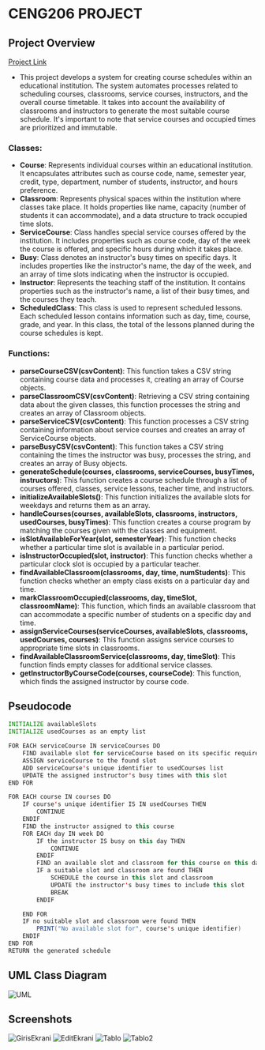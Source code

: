 # CENG206 PROJECT

## Project Overview

[Project Link](https://drive.google.com/file/d/1sSK1USw9RangUT713fbFNhJFcfkXRzKS/view?usp=sharing)
- This project develops a system for creating course schedules within an educational institution. The system automates processes related to scheduling courses, classrooms, service courses, instructors, and the overall course timetable. It takes into account the availability of classrooms and instructors to generate the most suitable course schedule. It's important to note that service courses and occupied times are prioritized and immutable.

### Classes:
- **Course**: Represents individual courses within an educational institution. It encapsulates attributes such as course code, name, semester year, credit, type, department, number of students, instructor, and hours preference.
- **Classroom**: Represents physical spaces within the institution where classes take place. It holds properties like name, capacity (number of students it can accommodate), and a data structure to track occupied time slots.
- **ServiceCourse**: Class handles special service courses offered by the institution. It includes properties such as course code, day of the week the course is offered, and specific hours during which it takes place.
- **Busy**: Class denotes an instructor's busy times on specific days. It includes properties like the instructor's name, the day of the week, and an array of time slots indicating when the instructor is occupied.
- **Instructor**: Represents the teaching staff of the institution. It contains properties such as the instructor's name, a list of their busy times, and the courses they teach.
- **ScheduledClass**: This class is used to represent scheduled lessons. Each scheduled lesson contains information such as day, time, course, grade, and year. In this class, the total of the lessons planned during the course schedules is kept.

### Functions:
- **parseCourseCSV(csvContent)**: This function takes a CSV string containing course data and processes it, creating an array of Course objects.
- **parseClassroomCSV(csvContent)**: Retrieving a CSV string containing data about the given classes, this function processes the string and creates an array of Classroom objects.
- **parseServiceCSV(csvContent)**: This function processes a CSV string containing information about service courses and creates an array of ServiceCourse objects.
- **parseBusyCSV(csvContent)**: This function takes a CSV string containing the times the instructor was busy, processes the string, and creates an array of Busy objects.
- **generateSchedule(courses, classrooms, serviceCourses, busyTimes, instructors)**: This function creates a course schedule through a list of courses offered, classes, service lessons, teacher time, and instructors.
- **initializeAvailableSlots()**: This function initializes the available slots for weekdays and returns them as an array.
- **handleCourses(courses, availableSlots, classrooms, instructors, usedCourses, busyTimes)**: This function creates a course program by matching the courses given with the classes and equipment.
- **isSlotAvailableForYear(slot, semesterYear)**: This function checks whether a particular time slot is available in a particular period.
- **isInstructorOccupied(slot, instructor)**: This function checks whether a particular clock slot is occupied by a particular teacher.
- **findAvailableClassroom(classrooms, day, time, numStudents)**: This function checks whether an empty class exists on a particular day and time.
- **markClassroomOccupied(classrooms, day, timeSlot, classroomName)**: This function, which finds an available classroom that can accommodate a specific number of students on a specific day and time.
- **assignServiceCourses(serviceCourses, availableSlots, classrooms, usedCourses, courses)**: This function assigns service courses to appropriate time slots in classrooms.
- **findAvailableClassroomService(classrooms, day, timeSlot)**: This function finds empty classes for additional service classes.
- **getInstructorByCourseCode(courses, courseCode)**: This function, which finds the assigned instructor by course code.

## Pseudocode

```java
INITIALIZE availableSlots
INITIALIZE usedCourses as an empty list

FOR EACH serviceCourse IN serviceCourses DO
    FIND available slot for serviceCourse based on its specific requirements
    ASSIGN serviceCourse to the found slot
    ADD serviceCourse's unique identifier to usedCourses list
    UPDATE the assigned instructor's busy times with this slot
END FOR

FOR EACH course IN courses DO
    IF course's unique identifier IS IN usedCourses THEN
        CONTINUE  
    ENDIF
    FIND the instructor assigned to this course
    FOR EACH day IN week DO
        IF the instructor IS busy on this day THEN
            CONTINUE  
        ENDIF
        FIND an available slot and classroom for this course on this day
        IF a suitable slot and classroom are found THEN
            SCHEDULE the course in this slot and classroom
            UPDATE the instructor's busy times to include this slot
            BREAK  
        ENDIF

    END FOR
    IF no suitable slot and classroom were found THEN
        PRINT("No available slot for", course's unique identifier)
    ENDIF
END FOR
RETURN the generated schedule
```
## UML Class Diagram
![UML](https://github.com/mehmetgokgul/Course-Schedule-Program/assets/153387022/60feb007-0107-4922-9925-35462dcba5eb)
## Screenshots
![GirisEkrani](https://github.com/mehmetgokgul/Course-Schedule-Program/assets/153387022/70267660-f56e-461a-8071-32fb7df5cf8b)
![EditEkrani](https://github.com/mehmetgokgul/Course-Schedule-Program/assets/153387022/f8ad1797-2c8f-48e8-9332-b8157d459b85)
![Tablo](https://github.com/mehmetgokgul/Course-Schedule-Program/assets/153387022/da67080d-7753-46bf-beef-35bbccdabd17)
![Tablo2](https://github.com/mehmetgokgul/Course-Schedule-Program/assets/153387022/708a3ab1-93b3-4d6d-9ef6-2e58d4753b01)











